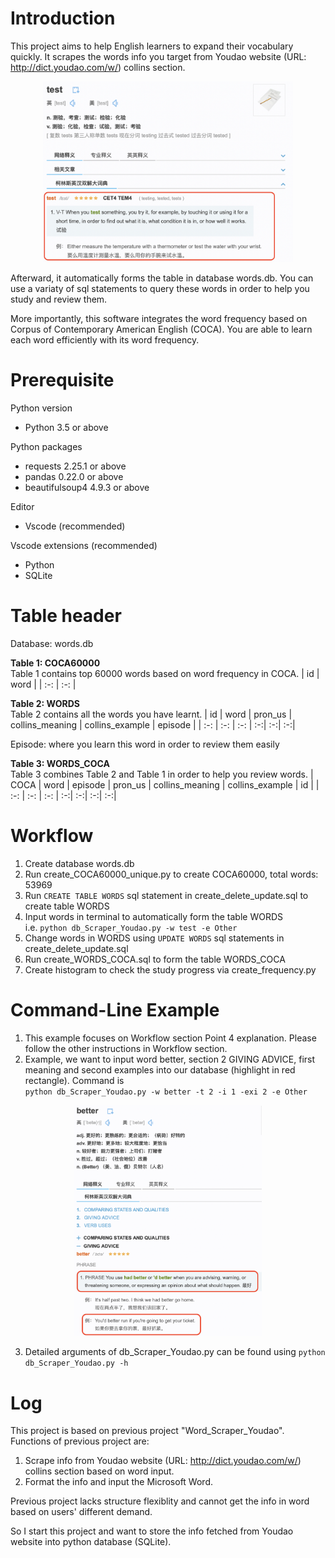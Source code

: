 # Introduction
This project aims to help English learners to expand their vocabulary quickly. It scrapes the words info you target from Youdao website (URL: http://dict.youdao.com/w/) collins section.

<p style = "text-align: center;">
    <img src = "md_fig/f1_test.png" width = "400">
</p>

Afterward, it automatically forms the table in database words.db. You can use a variaty of sql statements to query these words in order to help you study and review them.

More importantly, this software integrates the word frequency based on Corpus of Contemporary American English (COCA). You are able to learn each word efficiently with its word frequency. 

# Prerequisite
Python version
* Python 3.5 or above

Python packages
* requests 2.25.1 or above
* pandas 0.22.0 or above
* beautifulsoup4 4.9.3 or above

Editor
* Vscode (recommended)

Vscode extensions (recommended)
* Python
* SQLite

# Table header
Database: words.db

**Table 1: COCA60000**  
Table 1 contains top 60000 words based on word frequency in COCA.
| id | word |
| :-: | :-: |

**Table 2: WORDS**  
Table 2 contains all the words you have learnt.
| id | word | pron_us | collins_meaning | collins_example | episode |
| :-: | :-: | :-: | :-:| :-:| :-:|

Episode: where you learn this word in order to review them easily

**Table 3: WORDS_COCA**  
Table 3 combines Table 2 and Table 1 in order to help you review words.
| COCA | word |	episode | pron_us |	collins_meaning | collins_example |	id |
| :-: | :-: | :-: | :-:| :-:| :-:| :-:|

# Workflow
1. Create database words.db
2. Run create_COCA60000_unique.py to create COCA60000, total words: 53969
2. Run `CREATE TABLE WORDS` sql statement in create_delete_update.sql to create table WORDS
3. Input words in terminal to automatically form the table WORDS  
i.e. `python db_Scraper_Youdao.py -w test -e Other`
4. Change words in WORDS using `UPDATE WORDS` sql statements in create_delete_update.sql
5. Run create_WORDS_COCA.sql to form the table WORDS_COCA
6. Create histogram to check the study progress via create_frequency.py

# Command-Line Example
1. This example focuses on Workflow section Point 4 explanation. Please follow the other instructions in Workflow section.
2. Example, we want to input word better, section 2 GIVING ADVICE, first meaning and second examples into our database (highlight in red rectangle). Command is  
`python db_Scraper_Youdao.py -w better -t 2 -i 1 -exi 2 -e Other`
<p style = "text-align: center;">
    <img src = "md_fig/f2_better.png" width = "300">
</p>

3. Detailed arguments of db_Scraper_Youdao.py can be found using `python db_Scraper_Youdao.py -h`

# Log
This project is based on previous project "Word_Scraper_Youdao". Functions of previous project are:  
1. Scrape info from Youdao website (URL: http://dict.youdao.com/w/) collins section based on word input.
2. Format the info and input the Microsoft Word.

Previous project lacks structure flexiblity and cannot get the info in word based on users' different demand.

So I start this project and want to store the info fetched from Youdao website into python database (SQLite).